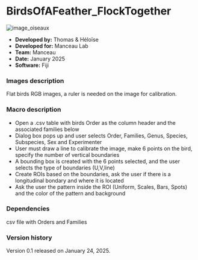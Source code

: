 # BirdsOfAFeather_FlockTogether

![image_oiseaux](https://github.com/user-attachments/assets/8caefc34-fdc8-4901-9145-202b349a38dd)





* **Developed by:** Thomas & Héloïse
* **Developed for:** Manceau Lab
* **Team:** Manceau
* **Date:** January 2025
* **Software:** Fiji


### Images description

Flat birds RGB images, a ruler is needed on the image for calibration.

     
### Macro description

* Open a .csv table with birds Order as the column header and the associated families below
* Dialog box pops up and user selects Order, Families, Genus, Species, Subspecies, Sex and Experimenter
* User must draw a line to calibrate the image, make 6 points on the bird, specify the number of vertical boundaries
* A bounding box is created with the 6 points selected, and the user selects the type of boundaries (U,V,line)
* Create ROIs based on the boundaries, ask the user if there is a longitudinal bondary and where it is located
* Ask the user the pattern inside the ROI (Uniform, Scales, Bars, Spots) and the color of the pattern and background 


### Dependencies
csv file with Orders and Families

### Version history

Version 0.1 released on January 24, 2025.
